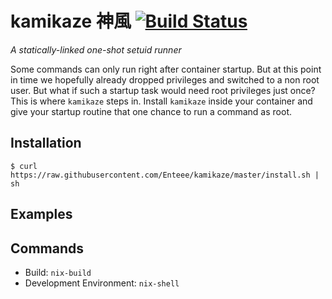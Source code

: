 # kamikaze 神風 [![Build Status](https://travis-ci.org/Enteee/kamikaze.svg?branch=master)](https://travis-ci.org/Enteee/kamikaze)
_A statically-linked one-shot setuid runner_

Some commands can only run right after container startup. But at this point in time we hopefully already dropped privileges
and switched to a non root user. But what if such a startup task would need root privileges just once? This is where `kamikaze`
steps in. Install `kamikaze` inside your container and give your startup routine that one chance to run a command as root.

## Installation

```
$ curl https://raw.githubusercontent.com/Enteee/kamikaze/master/install.sh | sh
```

## Examples

## Commands

* Build: `nix-build`
* Development Environment: `nix-shell`
